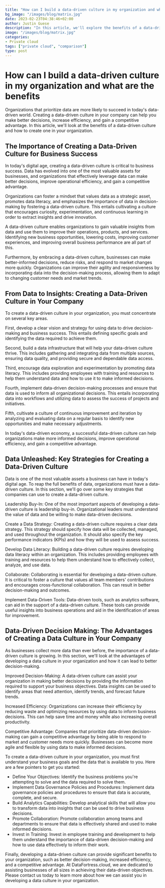 ```yaml
---
title: "How can I build a data-driven culture in my organization and what are the benefits"
bg_image: "/images/blog/matrix.jpg"
date: 2023-02-23T04:38:46+02:00
author: Justin Guese
description: "In this article, we'll explore the benefits of a data-driven culture and provide tips on how to build one in your organization."
image: "/images/blog/matrix.jpg"
categories:
- Private cloud
tags: ["private cloud", "comparison"]
type: post
---
```


# How can I build a data-driven culture in my organization and what are the benefits

Organizations that prioritize data are more likely to succeed in today's data-driven world. Creating a data-driven culture in your company can help you make better decisions, increase efficiency, and gain a competitive advantage. In this article, we'll look at the benefits of a data-driven culture and how to create one in your organization.

## The Importance of Creating a Data-Driven Culture for Business Success

In today's digital age, creating a data-driven culture is critical to business success. Data has evolved into one of the most valuable assets for businesses, and organizations that effectively leverage data can make better decisions, improve operational efficiency, and gain a competitive advantage.

Organizations can foster a mindset that values data as a strategic asset, promotes data literacy, and emphasizes the importance of data in decision-making by fostering a data-driven culture. This entails cultivating a culture that encourages curiosity, experimentation, and continuous learning in order to extract insights and drive innovation.

A data-driven culture enables organizations to gain valuable insights from data and use them to improve their operations, products, and services. Identifying new business opportunities, lowering costs, improving customer experiences, and improving overall business performance are all part of this.

Furthermore, by embracing a data-driven culture, businesses can make better-informed decisions, reduce risks, and respond to market changes more quickly. Organizations can improve their agility and responsiveness by incorporating data into the decision-making process, allowing them to adapt to changing customer needs and market trends.

## From Data to Insights: Creating a Data-Driven Culture in Your Company

To create a data-driven culture in your organization, you must concentrate on several key areas.

First, develop a clear vision and strategy for using data to drive decision-making and business success. This entails defining specific goals and identifying the data required to achieve them.

Second, build a data infrastructure that will help your data-driven culture thrive. This includes gathering and integrating data from multiple sources, ensuring data quality, and providing secure and dependable data access.

Third, encourage data exploration and experimentation by promoting data literacy. This includes providing employees with training and resources to help them understand data and how to use it to make informed decisions.

Fourth, implement data-driven decision-making processes and ensure that data is used to inform all organizational decisions. This entails incorporating data into workflows and utilizing data to assess the success of projects and initiatives.

Fifth, cultivate a culture of continuous improvement and iteration by analyzing and evaluating data on a regular basis to identify new opportunities and make necessary adjustments.

In today's data-driven economy, a successful data-driven culture can help organizations make more informed decisions, improve operational efficiency, and gain a competitive advantage.

## Data Unleashed: Key Strategies for Creating a Data-Driven Culture

Data is one of the most valuable assets a business can have in today's digital age. To reap the full benefits of data, organizations must have a data-driven culture. In this section, we'll go over some key strategies that companies can use to create a data-driven culture.

Leadership Buy-In: One of the most important aspects of developing a data-driven culture is leadership buy-in. Organizational leaders must understand the value of data and be willing to make data-driven decisions.

Create a Data Strategy: Creating a data-driven culture requires a clear data strategy. This strategy should specify how data will be collected, managed, and used throughout the organization. It should also specify the key performance indicators (KPIs) and how they will be used to assess success.

Develop Data Literacy: Building a data-driven culture requires developing data literacy within an organization. This includes providing employees with training and resources to help them understand how to effectively collect, analyze, and use data.

Collaborate: Collaborating is essential for developing a data-driven culture. It is critical to foster a culture that values all team members' contributions and encourages cross-functional collaboration. This can result in better decision-making and outcomes.

Implement Data-Driven Tools: Data-driven tools, such as analytics software, can aid in the support of a data-driven culture. These tools can provide useful insights into business operations and aid in the identification of areas for improvement.

## Data-Driven Decision Making: The Advantages of Creating a Data Culture in Your Company

As businesses collect more data than ever before, the importance of a data-driven culture is growing. In this section, we'll look at the advantages of developing a data culture in your organization and how it can lead to better decision-making.

Improved Decision-Making: A data-driven culture can assist your organization in making better decisions by providing the information required to support your business objectives. Data insights can be used to identify areas that need attention, identify trends, and forecast future trends.

Increased Efficiency: Organizations can increase their efficiency by reducing waste and optimizing resources by using data to inform business decisions. This can help save time and money while also increasing overall productivity.

Competitive Advantage: Companies that prioritize data-driven decision-making can gain a competitive advantage by being able to respond to market and customer needs more quickly. Businesses can become more agile and flexible by using data to make informed decisions.

To create a data-driven culture in your organization, you must first understand your business goals and the data that is available to you. Here are a few pointers to get you started:

- Define Your Objectives: Identify the business problems you're attempting to solve and the data required to solve them.
- Implement Data Governance Policies and Procedures: Implement data governance policies and procedures to ensure that data is accurate, complete, and secure.
- Build Analytics Capabilities: Develop analytical skills that will allow you to transform data into insights that can be used to drive business decisions.
- Promote Collaboration: Promote collaboration among teams and departments to ensure that data is effectively shared and used to make informed decisions.
- Invest in Training: Invest in employee training and development to help them understand the importance of data-driven decision-making and how to use data effectively to inform their work.

Finally, developing a data-driven culture can provide significant benefits to your organization, such as better decision-making, increased efficiency, and a competitive advantage. At DataFortress.cloud, we are dedicated to assisting businesses of all sizes in achieving their data-driven objectives. Please contact us today to learn more about how we can assist you in developing a data culture in your organization.

